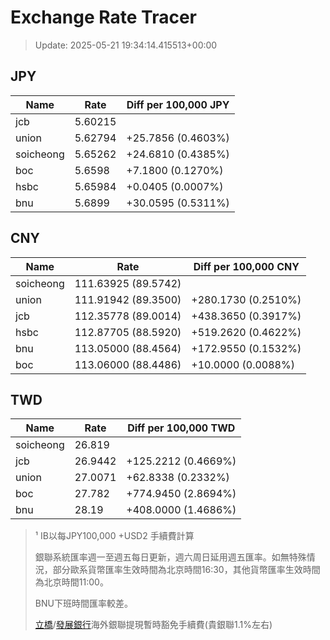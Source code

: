 # Exchange Rate Tracer

> Update: 2025-05-21 19:34:14.415513+00:00

## JPY

| Name      |    Rate | Diff per 100,000 JPY   |
|-----------|---------|------------------------|
| jcb       | 5.60215 |                        |
| union     | 5.62794 | +25.7856 (0.4603%)     |
| soicheong | 5.65262 | +24.6810 (0.4385%)     |
| boc       | 5.6598  | +7.1800 (0.1270%)      |
| hsbc      | 5.65984 | +0.0405 (0.0007%)      |
| bnu       | 5.6899  | +30.0595 (0.5311%)     |

## CNY

| Name      | Rate                | Diff per 100,000 CNY   |
|-----------|---------------------|------------------------|
| soicheong | 111.63925	(89.5742) |                        |
| union     | 111.91942	(89.3500) | +280.1730 (0.2510%)    |
| jcb       | 112.35778	(89.0014) | +438.3650 (0.3917%)    |
| hsbc      | 112.87705	(88.5920) | +519.2620 (0.4622%)    |
| bnu       | 113.05000	(88.4564) | +172.9550 (0.1532%)    |
| boc       | 113.06000	(88.4486) | +10.0000 (0.0088%)     |

## TWD

| Name      |    Rate | Diff per 100,000 TWD   |
|-----------|---------|------------------------|
| soicheong | 26.819  |                        |
| jcb       | 26.9442 | +125.2212 (0.4669%)    |
| union     | 27.0071 | +62.8338 (0.2332%)     |
| boc       | 27.782  | +774.9450 (2.8694%)    |
| bnu       | 28.19   | +408.0000 (1.4686%)    |


> ¹ IB以每JPY100,000 +USD2 手續費計算
>
> 銀聯系統匯率週一至週五每日更新，週六周日延用週五匯率。如無特殊情況，部分歐系貨幣匯率生效時間為北京時間16:30，其他貨幣匯率生效時間為北京時間11:00。
>
> BNU下班時間匯率較差。
>
> [立橋](https://www.wlbank.com.mo/uploads/ueditor/file/20181211/1544536513900230.pdf)/[發展銀行](https://www.mdb.com.mo/Service_Charges_20230728.pdf)海外銀聯提現暫時豁免手續費(貴銀聯1.1%左右)

